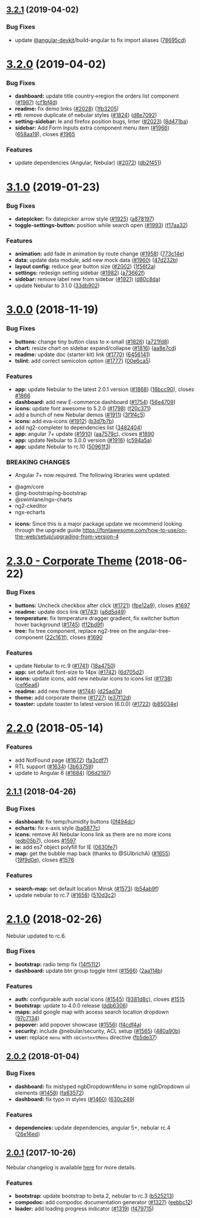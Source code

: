 <a name="3.2.1"></a>
## [3.2.1](https://github.com/akveo/ngx-admin/compare/v3.2.0...v3.2.1) (2019-04-02)


### Bug Fixes

* update [@angular-devkit](https://github.com/angular-devkit)/build-angular to fix import aliases ([78695cd](https://github.com/akveo/ngx-admin/commit/78695cd))



<a name="3.2.0"></a>
# [3.2.0](https://github.com/akveo/ngx-admin/compare/v3.1.0...v3.2.0) (2019-04-02)


### Bug Fixes

* **dashboard:** update title country->region the orders list component  ([#1987](https://github.com/akveo/ngx-admin/issues/1987)) ([cf1bf4d](https://github.com/akveo/ngx-admin/commit/cf1bf4d))
* **readme:** fix demo links ([#2028](https://github.com/akveo/ngx-admin/issues/2028)) ([1fb3205](https://github.com/akveo/ngx-admin/commit/1fb3205))
* **rtl:** remove duplicate of nebular styles ([#1824](https://github.com/akveo/ngx-admin/issues/1824)) ([d8e7092](https://github.com/akveo/ngx-admin/commit/d8e7092))
* **setting-sidebar:** Ie and firefox position bugs, linter ([#2023](https://github.com/akveo/ngx-admin/issues/2023)) ([8d471ba](https://github.com/akveo/ngx-admin/commit/8d471ba))
* **sidebar:** Add Form Inputs extra component menu item ([#1966](https://github.com/akveo/ngx-admin/issues/1966)) ([658aa19](https://github.com/akveo/ngx-admin/commit/658aa19)), closes [#1965](https://github.com/akveo/ngx-admin/issues/1965)


### Features

* update dependencies (Angular, Nebular) ([#2072](https://github.com/akveo/ngx-admin/issues/2072)) ([db2f451](https://github.com/akveo/ngx-admin/commit/db2f451))



<a name="3.1.0"></a>
# [3.1.0](https://github.com/akveo/ngx-admin/compare/v3.0.0...v3.1.0) (2019-01-23)


### Bug Fixes

* **datepicker:** fix datepicker arrow style ([#1925](https://github.com/akveo/ngx-admin/issues/1925)) ([a878197](https://github.com/akveo/ngx-admin/commit/a878197))
* **toggle-settings-button:** position while search open ([#1993](https://github.com/akveo/ngx-admin/issues/1993)) ([f17aa32](https://github.com/akveo/ngx-admin/commit/f17aa32))


### Features

* **animation:** add fade in animation by route change ([#1958](https://github.com/akveo/ngx-admin/issues/1958)) ([773c14e](https://github.com/akveo/ngx-admin/commit/773c14e))
* **data:** update data module, add new mock data ([#1960](https://github.com/akveo/ngx-admin/issues/1960)) ([47d232b](https://github.com/akveo/ngx-admin/commit/47d232b))
* **layout config:** reduce gear button size ([#2002](https://github.com/akveo/ngx-admin/issues/2002)) ([1f56f2a](https://github.com/akveo/ngx-admin/commit/1f56f2a))
* **settings:** redesign setting sidebar ([#1982](https://github.com/akveo/ngx-admin/issues/1982)) ([a73662f](https://github.com/akveo/ngx-admin/commit/a73662f))
* **sidebar:** remove label new from sidebar ([#1921](https://github.com/akveo/ngx-admin/issues/1921)) ([d80c8da](https://github.com/akveo/ngx-admin/commit/d80c8da))
* update Nebular to 3.1.0 ([33db902](https://github.com/akveo/ngx-admin/commit/33db902))



<a name="3.0.0"></a>
# [3.0.0](https://github.com/akveo/ngx-admin/compare/v2.3.0...v3.0.0) (2018-11-19)


### Bug Fixes

* **buttons:** change tiny button class to x-small ([#1826](https://github.com/akveo/ngx-admin/issues/1826)) ([a721fd8](https://github.com/akveo/ngx-admin/commit/a721fd8))
* **chart:** resize chart on sidebar expand/collapse ([#1816](https://github.com/akveo/ngx-admin/issues/1816)) ([aa8e7cd](https://github.com/akveo/ngx-admin/commit/aa8e7cd))
* **readme:** update doc (starter kit) link ([#1770](https://github.com/akveo/ngx-admin/issues/1770)) ([6456141](https://github.com/akveo/ngx-admin/commit/6456141))
* **tslint:** add correct semicolon option ([#1777](https://github.com/akveo/ngx-admin/issues/1777)) ([00e6ca5](https://github.com/akveo/ngx-admin/commit/00e6ca5))


### Features

* **app:** update Nebular to the latest 2.0.1 version ([#1868](https://github.com/akveo/ngx-admin/issues/1868)) ([16bcc90](https://github.com/akveo/ngx-admin/commit/16bcc90)), closes [#1866](https://github.com/akveo/ngx-admin/issues/1866)
* **dashboard:** add new E-commerce dashboard ([#1754](https://github.com/akveo/ngx-admin/issues/1754)) ([56e4709](https://github.com/akveo/ngx-admin/commit/56e4709))
* **icons:** update font awesome to 5.2.0 ([#1798](https://github.com/akveo/ngx-admin/issues/1798)) ([f20c371](https://github.com/akveo/ngx-admin/commit/f20c371))
* add a bunch of new Nebular demos ([#1911](https://github.com/akveo/ngx-admin/issues/1911)) ([3f1f4c5](https://github.com/akveo/ngx-admin/commit/3f1f4c5))
* **icons:** add eva-icons ([#1912](https://github.com/akveo/ngx-admin/issues/1912)) ([b3d7b7b](https://github.com/akveo/ngx-admin/commit/b3d7b7b))
* add ng2-completer to dependencies list ([3482404](https://github.com/akveo/ngx-admin/commit/3482404))
* **app:** angular 7+ update ([#1910](https://github.com/akveo/ngx-admin/issues/1910)) ([aa7579c](https://github.com/akveo/ngx-admin/commit/aa7579c)), closes [#1890](https://github.com/akveo/ngx-admin/issues/1890)
* **app:** update Nebular to 3.0.0 version ([#1916](https://github.com/akveo/ngx-admin/issues/1916)) ([c594a5a](https://github.com/akveo/ngx-admin/commit/c594a5a))
* **app:** update Nebular to rc.10 ([50961f3](https://github.com/akveo/ngx-admin/commit/50961f3))


### BREAKING CHANGES

* Angular 7+ now required.
The following libraries were updated:
- @agm/core
- @ng-bootstrap/ng-bootstrap
- @swimlane/ngx-charts
- ng2-ckeditor
- ngx-echarts
* **icons:** Since this is a major package update we recommend looking through the upgrade guide https://fontawesome.com/how-to-use/on-the-web/setup/upgrading-from-version-4



<a name="2.3.0"></a>
# [2.3.0 - Corporate Theme](https://github.com/akveo/ngx-admin/compare/v2.2.0...v2.3.0) (2018-06-22)


### Bug Fixes

* **buttons:** Uncheck checkbox after click ([#1721](https://github.com/akveo/ngx-admin/issues/1721)) ([fbe12a9](https://github.com/akveo/ngx-admin/commit/fbe12a9)), closes [#1697](https://github.com/akveo/ngx-admin/issues/1697)
* **readme:** update docs link ([#1743](https://github.com/akveo/ngx-admin/issues/1743)) ([a6d5d49](https://github.com/akveo/ngx-admin/commit/a6d5d49))
* **temperature:** fix temperature dragger gradient, fix switcher button hover background ([#1745](https://github.com/akveo/ngx-admin/issues/1745)) ([f12bd9f](https://github.com/akveo/ngx-admin/commit/f12bd9f))
* **tree:** fix tree component, replace ng2-tree on the angular-tree-component ([22c161f](https://github.com/akveo/ngx-admin/commit/22c161f)), closes [#1690](https://github.com/akveo/ngx-admin/issues/1690)


### Features

* update Nebular to rc.9 ([#1741](https://github.com/akveo/ngx-admin/issues/1741)) ([18a4750](https://github.com/akveo/ngx-admin/commit/18a4750))
* **app:** set default font-size to 14px ([#1742](https://github.com/akveo/ngx-admin/issues/1742)) ([6d705d2](https://github.com/akveo/ngx-admin/commit/6d705d2))
* **icons:** update icons, add new nebular icons to icons list ([#1738](https://github.com/akveo/ngx-admin/issues/1738)) ([cef6ea6](https://github.com/akveo/ngx-admin/commit/cef6ea6))
* **readme:** add new theme ([#1744](https://github.com/akveo/ngx-admin/issues/1744)) ([d25ad7a](https://github.com/akveo/ngx-admin/commit/d25ad7a))
* **theme:** add corporate theme ([#1727](https://github.com/akveo/ngx-admin/issues/1727)) ([e37f12d](https://github.com/akveo/ngx-admin/commit/e37f12d))
* **toaster:** update toaster to latest version (6.0.0) ([#1722](https://github.com/akveo/ngx-admin/issues/1722)) ([b85034e](https://github.com/akveo/ngx-admin/commit/b85034e))



<a name="2.2.0"></a>
# [2.2.0](https://github.com/akveo/ngx-admin/compare/v2.1.1...v2.2.0) (2018-05-14)


### Features

* add NotFound page ([#1672](https://github.com/akveo/ngx-admin/issues/1672)) ([fa3cdf7](https://github.com/akveo/ngx-admin/commit/fa3cdf7))
* RTL support ([#1634](https://github.com/akveo/ngx-admin/issues/1634)) ([3b63759](https://github.com/akveo/ngx-admin/commit/3b63759))
* update to Angular 6 ([#1684](https://github.com/akveo/ngx-admin/issues/1684)) ([06d2197](https://github.com/akveo/ngx-admin/commit/06d2197))



<a name="2.1.1"></a>
## [2.1.1](https://github.com/akveo/ngx-admin/compare/v2.1.0...v2.1.1) (2018-04-26)


### Bug Fixes

* **dashboard:** fix temp/humidity buttons ([0f494dc](https://github.com/akveo/ngx-admin/commit/0f494dc))
* **echarts:** fix x-axis style ([ba6877c](https://github.com/akveo/ngx-admin/commit/ba6877c))
* **icons:** remove All Nebular Icons link as there are no more icons ([edb05b7](https://github.com/akveo/ngx-admin/commit/edb05b7)), closes [#1597](https://github.com/akveo/ngx-admin/issues/1597)
* **ie:** add es7 object polyfill for IE ([0630fe7](https://github.com/akveo/ngx-admin/commit/0630fe7))
* **map:** get the bubble map back (thanks to @SUlbrichA) ([#1655](https://github.com/akveo/ngx-admin/issues/1655)) ([19f9d0e](https://github.com/akveo/ngx-admin/commit/19f9d0e)), closes [#1576](https://github.com/akveo/ngx-admin/issues/1576)


### Features

* **search-map:** set default location Minsk ([#1573](https://github.com/akveo/ngx-admin/issues/1573)) ([b54ab9f](https://github.com/akveo/ngx-admin/commit/b54ab9f))
* update nebular to rc.7 ([#1658](https://github.com/akveo/ngx-admin/issues/1658)) ([510d3c2](https://github.com/akveo/ngx-admin/commit/510d3c2))



<a name="2.1.0"></a>
# [2.1.0](https://github.com/akveo/ngx-admin/compare/v2.0.2...v2.1.0) (2018-02-26)

Nebular updated to rc.6.

### Bug Fixes

* **bootstrap:** radio temp fix ([14f5112](https://github.com/akveo/ngx-admin/commit/14f5112))
* **dashboard:** update btn group toggle html ([#1566](https://github.com/akveo/ngx-admin/issues/1566)) ([2aa114b](https://github.com/akveo/ngx-admin/commit/2aa114b))


### Features

* **auth:** configurable auth social icons ([#1545](https://github.com/akveo/ngx-admin/issues/1545)) ([9381d8c](https://github.com/akveo/ngx-admin/commit/9381d8c)), closes [#1515](https://github.com/akveo/ngx-admin/issues/1515)
* **bootstrap:** update to 4.0.0 release  ([ddb6306](https://github.com/akveo/ngx-admin/commit/ddb6306))
* **maps:** add google map with access search location dropdown ([97c7134](https://github.com/akveo/ngx-admin/commit/97c7134))
* **popover:** add popover showcase ([#1556](https://github.com/akveo/ngx-admin/issues/1556)) ([f4cdf4a](https://github.com/akveo/ngx-admin/commit/f4cdf4a))
* **security:** include @nebular/security, ACL setup ([#1565](https://github.com/akveo/ngx-admin/issues/1565)) ([480a90b](https://github.com/akveo/ngx-admin/commit/480a90b))
* **user:** replace `menu` with `nbContextMenu` directive ([fb5de37](https://github.com/akveo/ngx-admin/commit/fb5de37))



<a name="2.0.2"></a>
## [2.0.2](https://github.com/akveo/ngx-admin/compare/v2.0.1...v2.0.2) (2018-01-04)


### Bug Fixes

* **dashboard:** fix mistyped ngbDropdownMenu in some ngbDropdown ul elements ([#1458](https://github.com/akveo/ngx-admin/issues/1458)) ([fa83572](https://github.com/akveo/ngx-admin/commit/fa83572))
* **dashboard:** fix typo in styles ([#1460](https://github.com/akveo/ngx-admin/issues/1460)) ([630c249](https://github.com/akveo/ngx-admin/commit/630c249))


### Features

* **dependencies:** update dependencies, angular 5+, nebular rc.4 ([26e16ed](https://github.com/akveo/ngx-admin/commit/26e16ed))



<a name="2.0.1"></a>
## [2.0.1](https://github.com/akveo/ngx-admin/compare/v2.0.0...v2.0.1) (2017-10-26)


Nebular changelog is available [here](https://github.com/akveo/nebular/blob/master/CHANGELOG.md#200-rc3-2017-10-26) for more details. 

### Features

* **bootstrap:** update bootstrap to beta.2, nebular to rc.3 ([b525213](https://github.com/akveo/ngx-admin/commit/b525213))
* **compodoc:** add compodoc documentation generator ([#1327](https://github.com/akveo/ngx-admin/issues/1327)) ([eebbc12](https://github.com/akveo/ngx-admin/commit/eebbc12))
* **loader:** add loading progress indicator ([#1319](https://github.com/akveo/ngx-admin/issues/1319)) ([f479715](https://github.com/akveo/ngx-admin/commit/f479715))



